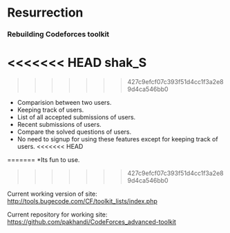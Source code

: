# Resurrection

### Rebuilding Codeforces toolkit
	
<<<<<<< HEAD
shak_S
=======
>>>>>>> 427c9efcf07c393f51d4cc1f3a2e89d4ca546bb0
* Comparision between two users.
* Keeping track of users.
* List of all accepted submissions of users.
* Recent submissions of users.
* Compare the solved questions of users.
* No need to signup for using these features except for keeping track of users.
<<<<<<< HEAD

=======
*Its fun to use.
>>>>>>> 427c9efcf07c393f51d4cc1f3a2e89d4ca546bb0

Current working version of site: http://tools.bugecode.com/CF/toolkit_lists/index.php

Current repository for working site: https://github.com/pakhandi/CodeForces_advanced-toolkit
